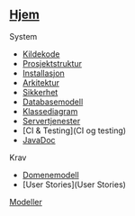 ## [Hjem](Home)
System
- [Kildekode](Kildekode)
- [Prosjektstruktur](Prosjektstruktur)
- [Installasjon](Installasjon)
- [Arkitektur](Arkitektur)
- [Sikkerhet](Sikkerhet)
- [Databasemodell](Databasemodell)
- [Klassediagram](Klassediagram)
- [Servertjenester](Servertjenester)
- [CI & Testing](CI og testing)
- [JavaDoc](https://idatt2106_2022_08.pages.stud.idi.ntnu.no/backend/index.html)

Krav
- [Domenemodell](Domenemodell)
- [User Stories](User Stories)

[Modeller](modeller)